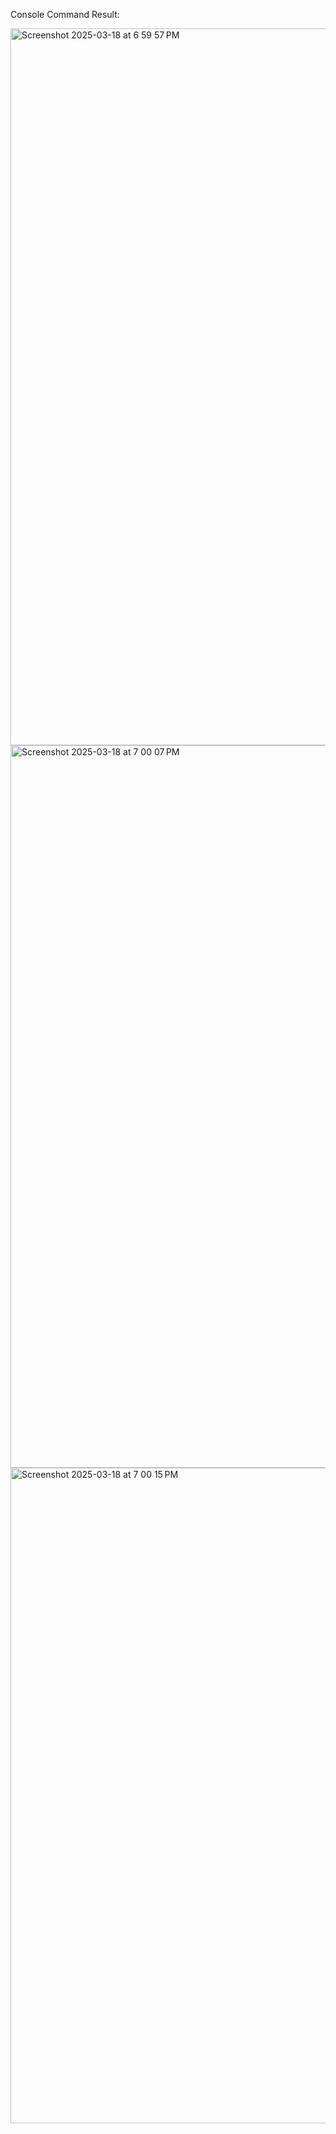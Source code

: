Console Command Result:

<img width="1147" alt="Screenshot 2025-03-18 at 6 59 57 PM" src="https://github.com/user-attachments/assets/9dc5e982-83d9-4af6-8df1-93091ec211f6" />
<img width="1156" alt="Screenshot 2025-03-18 at 7 00 07 PM" src="https://github.com/user-attachments/assets/9f880ea0-1b59-425a-9670-7587fa4665a1" />
<img width="1049" alt="Screenshot 2025-03-18 at 7 00 15 PM" src="https://github.com/user-attachments/assets/0b99bc57-32f1-47b8-9c2f-b4205f7fa624" />
